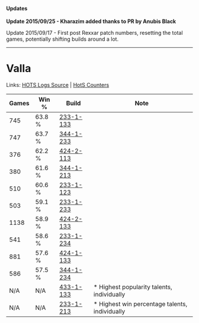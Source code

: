 #### Updates
**Update 2015/09/25 - Kharazim added thanks to PR by Anubis Black**

Update 2015/09/17 - First post Rexxar patch numbers, resetting the total games, potentially shifting builds around a lot.

***

# Valla

Links: [HOTS Logs Source](https://www.hotslogs.com/Sitewide/HeroDetails?Hero=Valla) | [HotS Counters](http://hotscounters.com/#/hero/Valla)

Games  | Win %  | Build     | Note
-----  | -----  | -----     | ----
745    | 63.8 % | [233-1-133](http://www.heroesfire.com/hots/talent-calculator/valla#l2Xz) | 
747    | 63.7 % | [344-1-233](http://www.heroesfire.com/hots/talent-calculator/valla#pHZH) | 
376    | 62.2 % | [424-2-113](http://www.heroesfire.com/hots/talent-calculator/valla#sL51) | 
380    | 61.6 % | [344-1-213](http://www.heroesfire.com/hots/talent-calculator/valla#pHYz) | 
510    | 60.6 % | [233-1-123](http://www.heroesfire.com/hots/talent-calculator/valla#l2Xp) | 
503    | 59.1 % | [233-1-233](http://www.heroesfire.com/hots/talent-calculator/valla#l2ZX) | 
1138   | 58.9 % | [424-2-133](http://www.heroesfire.com/hots/talent-calculator/valla#sL5L) | 
541    | 58.6 % | [233-1-234](http://www.heroesfire.com/hots/talent-calculator/valla#l2ZY) | 
881    | 57.6 % | [424-1-133](http://www.heroesfire.com/hots/talent-calculator/valla#sKrj) | 
586    | 57.5 % | [344-1-234](http://www.heroesfire.com/hots/talent-calculator/valla#pHZI) | 
N/A    | N/A    | [433-1-133](http://www.heroesfire.com/hots/talent-calculator/valla#sgpz) | * Highest popularity talents, individually
N/A    | N/A    | [233-1-213](http://www.heroesfire.com/hots/talent-calculator/valla#l2ZD) | * Highest win percentage talents, individually
